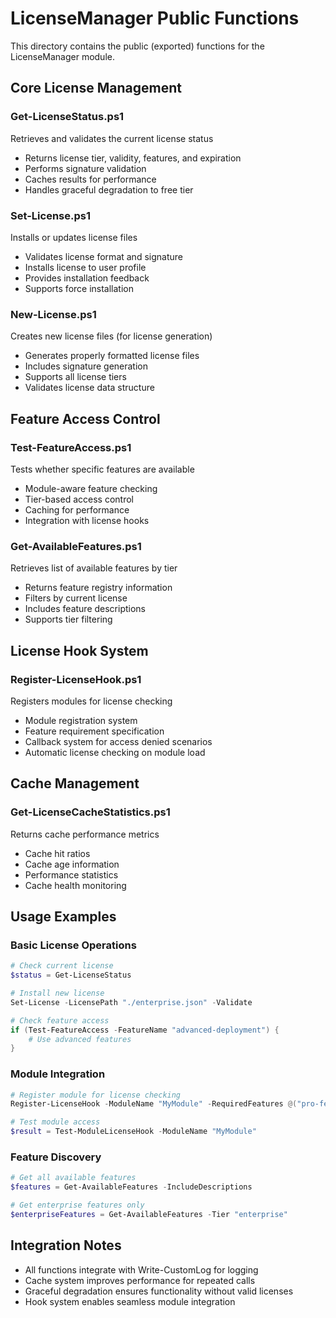 # LicenseManager Public Functions

This directory contains the public (exported) functions for the LicenseManager module.

## Core License Management

### Get-LicenseStatus.ps1
Retrieves and validates the current license status
- Returns license tier, validity, features, and expiration
- Performs signature validation
- Caches results for performance
- Handles graceful degradation to free tier

### Set-License.ps1  
Installs or updates license files
- Validates license format and signature
- Installs license to user profile
- Provides installation feedback
- Supports force installation

### New-License.ps1
Creates new license files (for license generation)
- Generates properly formatted license files
- Includes signature generation
- Supports all license tiers
- Validates license data structure

## Feature Access Control

### Test-FeatureAccess.ps1
Tests whether specific features are available
- Module-aware feature checking
- Tier-based access control
- Caching for performance
- Integration with license hooks

### Get-AvailableFeatures.ps1
Retrieves list of available features by tier
- Returns feature registry information
- Filters by current license
- Includes feature descriptions
- Supports tier filtering

## License Hook System

### Register-LicenseHook.ps1
Registers modules for license checking
- Module registration system
- Feature requirement specification
- Callback system for access denied scenarios
- Automatic license checking on module load

## Cache Management

### Get-LicenseCacheStatistics.ps1
Returns cache performance metrics
- Cache hit ratios
- Cache age information
- Performance statistics
- Cache health monitoring

## Usage Examples

### Basic License Operations
```powershell
# Check current license
$status = Get-LicenseStatus

# Install new license
Set-License -LicensePath "./enterprise.json" -Validate

# Check feature access
if (Test-FeatureAccess -FeatureName "advanced-deployment") {
    # Use advanced features
}
```

### Module Integration
```powershell
# Register module for license checking
Register-LicenseHook -ModuleName "MyModule" -RequiredFeatures @("pro-feature") -CheckOnLoad

# Test module access
$result = Test-ModuleLicenseHook -ModuleName "MyModule"
```

### Feature Discovery
```powershell
# Get all available features
$features = Get-AvailableFeatures -IncludeDescriptions

# Get enterprise features only
$enterpriseFeatures = Get-AvailableFeatures -Tier "enterprise"
```

## Integration Notes

- All functions integrate with Write-CustomLog for logging
- Cache system improves performance for repeated calls
- Graceful degradation ensures functionality without valid licenses
- Hook system enables seamless module integration